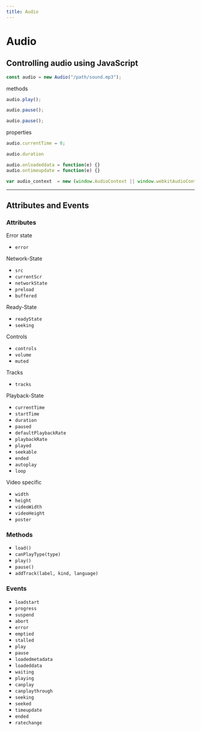 ```yaml
---
title: Audio
---
```


# Audio

<section>

## Controlling audio using JavaScript

```js
const audio = new Audio("/path/sound.mp3");
```

methods
```js
audio.play();

audio.pause();

audio.pause();
```

properties
```js
audio.currentTime = 0;

audio.duration
```

```js
audio.onloadeddata = function(e) {}
audio.ontimeupdate = function(e) {}
```

```js
var audio_context  = new (window.AudioContext || window.webkitAudioContext)();
```

</section>

---

<section>

## Attributes and Events

### Attributes

Error state
* `error`

Network-State
* `src`
* `currentScr`
* `networkState`
* `preload`
* `buffered`

Ready-State
* `readyState`
* `seeking`

Controls
* `controls`
* `volume`
* `muted`

Tracks
* `tracks`

Playback-State
* `currentTime`
* `startTime`
* `duration`
* `paused`
* `defaultPlaybackRate`
* `playbackRate`
* `played`
* `seekable`
* `ended`
* `autoplay`
* `loop`

Video specific
* `width`
* `height`
* `videoWidth`
* `videoHeight`
* `poster`

### Methods
* `load()`
* `canPlayType(type)`
* `play()`
* `pause()`
* `addTrack(label, kind, language)`

### Events
* `loadstart`
* `progress`
* `suspend`
* `abort`
* `error`
* `emptied`
* `stalled`
* `play`
* `pause`
* `loadedmetadata`
* `loadeddata`
* `waiting`
* `playing`
* `canplay`
* `canplaythrough`
* `seeking`
* `seeked`
* `timeupdate`
* `ended`
* `ratechange`

</section>